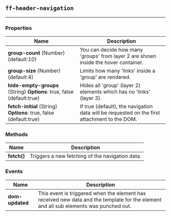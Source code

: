 ## `ff-header-navigation`
___
### Properties
| Name | Description |
| ---- | ----------- |
|**group-count** (Number) (default:10)|You can decide how many 'groups' from layer 2 are shown inside the hover container.|
|**group-size** (Number) (default:4)|Limits how many 'links' inside a 'group' are rendered.|
|**hide-empty-groups** (String) **Options**: true, false (default:true) |Hides all 'group' (layer 2) elements which has no 'links' (layer 3).|
|**fetch-initial** (String) **Options**: true, false (default:true) | If true (default), the navigation data will be requested on the first attachment to the DOM.|

### Methods
| Name | Description |
| ---- | ----------- |
|**fetch()**|Triggers a new fetching of the navigation data.|

### Events
| Name | Description |
| ---- | ----------- |
|**dom-updated**|  This event is triggered when the element has received new data and the template for the element and all sub elements was punched out.|